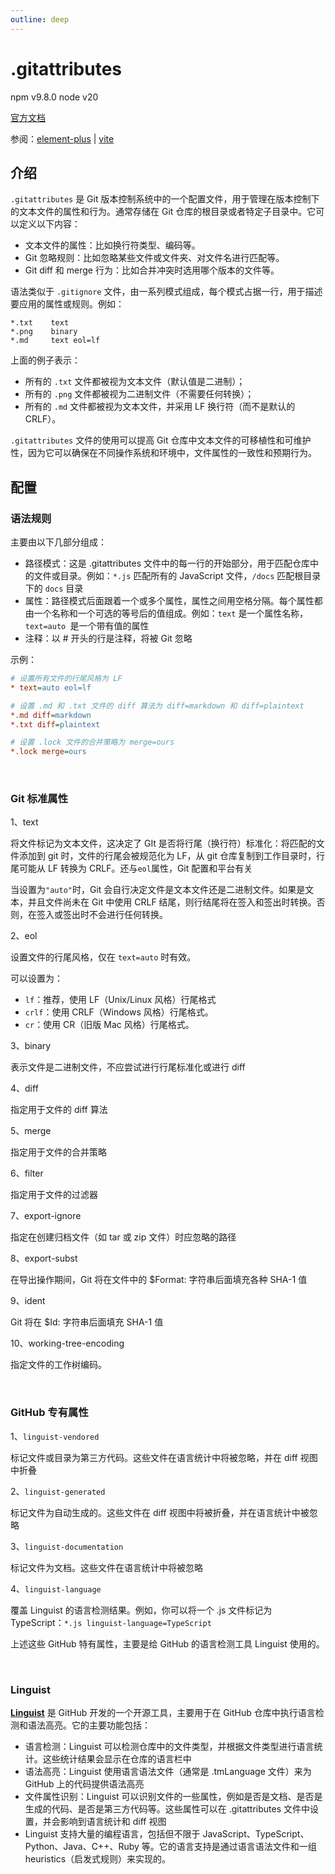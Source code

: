 ```yaml
---
outline: deep
---
```


<h1>.gitattributes</h1><p>npm v9.8.0 node v20</p>

[官方文档](https://git-scm.com/docs/gitattributes)

参阅：[element-plus](https://github.com/element-plus/element-plus/blob/dev/.gitattributes) | [vite](https://github.com/vitejs/vite/blob/main/.gitattributes)



## 介绍

`.gitattributes` 是 Git 版本控制系统中的一个配置文件，用于管理在版本控制下的文本文件的属性和行为。通常存储在 Git 仓库的根目录或者特定子目录中。它可以定义以下内容：

- 文本文件的属性：比如换行符类型、编码等。
- Git 忽略规则：比如忽略某些文件或文件夹、对文件名进行匹配等。
- Git diff 和 merge 行为：比如合并冲突时选用哪个版本的文件等。

语法类似于 `.gitignore` 文件，由一系列模式组成，每个模式占据一行，用于描述要应用的属性或规则。例如：

```
*.txt    text
*.png    binary
*.md     text eol=lf
```

上面的例子表示：

- 所有的 `.txt` 文件都被视为文本文件（默认值是二进制）；
- 所有的 `.png` 文件都被视为二进制文件（不需要任何转换）；
- 所有的 `.md` 文件都被视为文本文件，并采用 LF 换行符（而不是默认的 CRLF）。

`.gitattributes` 文件的使用可以提高 Git 仓库中文本文件的可移植性和可维护性，因为它可以确保在不同操作系统和环境中，文件属性的一致性和预期行为。



## 配置

### 语法规则

主要由以下几部分组成：

- 路径模式：这是 .gitattributes 文件中的每一行的开始部分，用于匹配仓库中的文件或目录。例如：`*.js` 匹配所有的 JavaScript 文件，`/docs` 匹配根目录下的 `docs` 目录
- 属性：路径模式后面跟着一个或多个属性，属性之间用空格分隔。每个属性都由一个名称和一个可选的等号后的值组成。例如：`text` 是一个属性名称，`text=auto `是一个带有值的属性
- 注释：以 # 开头的行是注释，将被 Git 忽略

示例：

```ini
# 设置所有文件的行尾风格为 LF
* text=auto eol=lf

# 设置 .md 和 .txt 文件的 diff 算法为 diff=markdown 和 diff=plaintext
*.md diff=markdown
*.txt diff=plaintext

# 设置 .lock 文件的合并策略为 merge=ours
*.lock merge=ours
```

<br/>

### Git 标准属性

1、text

将文件标记为文本文件，这决定了 GIt 是否将行尾（换行符）标准化：将匹配的文件添加到 git 时，文件的行尾会被规范化为 LF，从 git 仓库复制到工作目录时，行尾可能从 LF 转换为 CRLF。还与`eol`属性，Git 配置和平台有关

当设置为`"auto"`时，Git 会自行决定文件是文本文件还是二进制文件。如果是文本，并且文件尚未在 Git 中使用 CRLF 结尾，则行结尾将在签入和签出时转换。否则，在签入或签出时不会进行任何转换。

2、eol

设置文件的行尾风格，仅在 `text=auto` 时有效。

可以设置为：

- `lf`：推荐，使用 LF（Unix/Linux 风格）行尾格式
- `crlf`：使用 CRLF（Windows 风格）行尾格式。
- `cr`：使用 CR（旧版 Mac 风格）行尾格式。

3、binary

表示文件是二进制文件，不应尝试进行行尾标准化或进行 diff

4、diff

指定用于文件的 diff 算法

5、merge

指定用于文件的合并策略

6、filter

指定用于文件的过滤器

7、export-ignore

指定在创建归档文件（如 tar 或 zip 文件）时应忽略的路径

8、export-subst

在导出操作期间，Git 将在文件中的 $Format: 字符串后面填充各种 SHA-1 值

9、ident

Git 将在 $Id: 字符串后面填充 SHA-1 值

10、working-tree-encoding

指定文件的工作树编码。

<br/>

### GitHub 专有属性

1、`linguist-vendored`

标记文件或目录为第三方代码。这些文件在语言统计中将被忽略，并在 diff 视图中折叠

2、`linguist-generated`

标记文件为自动生成的。这些文件在 diff 视图中将被折叠，并在语言统计中被忽略

3、`linguist-documentation`

标记文件为文档。这些文件在语言统计中将被忽略

4、`linguist-language`

覆盖 Linguist 的语言检测结果。例如，你可以将一个 .js 文件标记为 TypeScript：`*.js linguist-language=TypeScript`

上述这些 GitHub 特有属性，主要是给 GitHub 的语言检测工具 Linguist 使用的。

<br/>

### Linguist

**[Linguist](https://github.com/github-linguist/linguist)** 是 GitHub 开发的一个开源工具，主要用于在 GitHub 仓库中执行语言检测和语法高亮。它的主要功能包括：  

- 语言检测：Linguist 可以检测仓库中的文件类型，并根据文件类型进行语言统计。这些统计结果会显示在仓库的语言栏中
- 语法高亮：Linguist 使用语言语法文件（通常是 .tmLanguage 文件）来为 GitHub 上的代码提供语法高亮
- 文件属性识别：Linguist 可以识别文件的一些属性，例如是否是文档、是否是生成的代码、是否是第三方代码等。这些属性可以在 .gitattributes 文件中设置，并会影响到语言统计和 diff 视图
- Linguist 支持大量的编程语言，包括但不限于 JavaScript、TypeScript、Python、Java、C++、Ruby 等。它的语言支持是通过语言语法文件和一组 heuristics（启发式规则）来实现的。 

